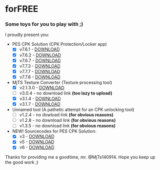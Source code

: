# forFREE
### Some toys for you to play with ;)



I proudly present you:
- PES CPK Solution (CPK Protection/Locker app)
  * [x] v7.6.1 - [DOWNLOAD](https://github.com/TheInf1del/forFREE/tree/main/PES%20CPK%20Solution/v7.6.1)
  * [x] v7.6.2 - [DOWNLOAD](https://github.com/TheInf1del/forFREE/tree/main/PES%20CPK%20Solution/v7.6.2)
  * [x] v7.6.7 - [DOWNLOAD](https://github.com/TheInf1del/forFREE/tree/main/PES%20CPK%20Solution/v7.6.7)
  * [x] v7.7.3 - [DOWNLOAD](https://github.com/TheInf1del/forFREE/tree/main/PES%20CPK%20Solution/v7.7.3)
  * [x] v7.7.7 - [DOWNLOAD](https://github.com/TheInf1del/forFREE/tree/main/PES%20CPK%20Solution/v7.7.7)
  * [x] v7.7.8 - [DOWNLOAD](https://github.com/TheInf1del/forFREE/tree/main/PES%20CPK%20Solution/v7.7.8)
- MjTS Texture Converter (Texture processing tool)
  * [x] v2.1.3.0 - [DOWNLOAD](https://github.com/TheInf1del/forFREE/tree/main/MJTS%20Texture%20Converter%20Tools/v2.1.3.0)
  * [ ] v3.0.4 - no download link **(too lazy to upload)**
  * [x] v3.1.4 - [DOWNLOAD](https://github.com/TheInf1del/forFREE/tree/main/MJTS%20Texture%20Converter%20Tools/v3.1.4)
  * [x] v3.1.7 - [DOWNLOAD](https://github.com/TheInf1del/forFREE/tree/main/MJTS%20Texture%20Converter%20Tools/v3.1.7)
- Unnamed tool (A pathetic attempt for an CPK unlocking tool)
  * [ ] v1.2.4 - no dowload link **(for obvious reasons)**
  * [ ] v1.2.8 - no download link **(for obvious reasons)**
  * [ ] v1.3.5 - no download link **(for obvious reasons)**
 
- NEW! Sourcecodes for PES CPK Solution:
  * [x] v3 - [DOWNLOAD](https://github.com/TheInf1del/forFREE/tree/main/Source/PES%20CPK%20Solution%20-%20v3)
  * [x] v5 - [DOWNLOAD](https://github.com/TheInf1del/forFREE/tree/main/Source/PES%20CPK%20Solution%20-%20v5)
  * [x] v6 - [DOWNLOAD](https://github.com/TheInf1del/forFREE/tree/main/Source/PES%20CPK%20Solution%20-%20v6)

Thanks for providing me a goodtime, mr. @MjTs140914. Hope you keep up the good work ;)

